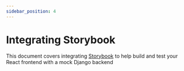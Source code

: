 ```yaml
---
sidebar_position: 4
---
```


# Integrating Storybook

This document covers integrating [Storybook](https://storybook.js.org/) to help build and test your React frontend with a mock Django backend
